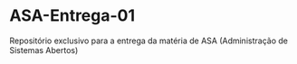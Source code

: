 # ASA-Entrega-01
Repositório exclusivo para a entrega da matéria de ASA (Administração de Sistemas Abertos)
